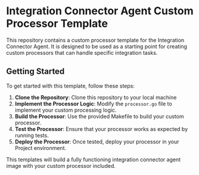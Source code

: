 # Integration Connector Agent Custom Processor Template

This repository contains a custom processor template for the Integration Connector Agent. It is designed to be used as a starting point for creating custom processors that can handle specific integration tasks.

## Getting Started

To get started with this template, follow these steps:

1. **Clone the Repository**: Clone this repository to your local machine
2. **Implement the Processor Logic**: Modify the `processor.go` file to implement your custom processing logic.
3. **Build the Processor**: Use the provided Makefile to build your custom processor.
4. **Test the Processor**: Ensure that your processor works as expected by running tests.
5. **Deploy the Processor**: Once tested, deploy your processor in your Project environment.

This templates will build a fully functioning integration connector agent image with your custom processor included.
